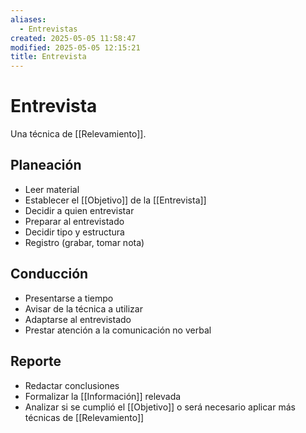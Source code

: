 ```yaml
---
aliases:
  - Entrevistas
created: 2025-05-05 11:58:47
modified: 2025-05-05 12:15:21
title: Entrevista
---
```


# Entrevista

Una técnica de [[Relevamiento]].

## Planeación

- Leer material
- Establecer el [[Objetivo]] de la [[Entrevista]]
- Decidir a quien entrevistar
- Preparar al entrevistado
- Decidir tipo y estructura
- Registro (grabar, tomar nota)

## Conducción

- Presentarse a tiempo
- Avisar de la técnica a utilizar
- Adaptarse al entrevistado
- Prestar atención a la comunicación no verbal

## Reporte

- Redactar conclusiones
- Formalizar la [[Información]] relevada
- Analizar si se cumplió el [[Objetivo]] o será necesario aplicar más técnicas de [[Relevamiento]]
